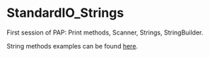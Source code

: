 # StandardIO_Strings
First session of PAP: Print methods, Scanner, Strings, StringBuilder.

String methods examples can be found [here](https://github.com/apspring2019/apspring2019.github.io/blob/master/pap/materials/Session1/StringMethods.pptx).
